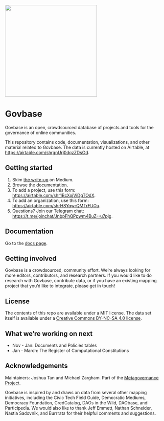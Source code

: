 <img src="https://github.com/thelastjosh/govbase/blob/master/govbase_logo.png" width="300" />

# Govbase
Govbase is an open, crowdsourced database of projects and tools for the governance of online communities.

This repository contains code, documentation, visualizations, and other material related to Govbase. The data is currently hosted on Airtable, at https://airtable.com/shrgnUrj0dqzZDsOd.

## Getting started
1. Skim [the write-up](https://thelastjosh.medium.com/introducing-govbase-97884b0ddaef) on Medium.
2. Browse the [documentation](https://github.com/thelastjosh/govbase/blob/master/documentation.md).
3. To add a project, use this form: https://airtable.com/shr1BcXojViDgTOdX.
4. To add an organization, use this form: https://airtable.com/shrH8YqwrQMTrFUOu.
5. Questions? Join our Telegram chat: https://t.me/joinchat/JnbpFhQPpwm4BuZ--u7pjg.

## Documentation
Go to the [docs page](https://github.com/thelastjosh/govbase/blob/master/documentation.md).

## Getting involved
Govbase is a crowdsourced, community effort. We’re always looking for more editors, contributors, and research partners. If you would like to do research with Govbase, contribute data, or if you have an existing mapping project that you’d like to integrate, please get in touch!

## License
The contents of this repo are available under a MIT license. The data set itself is available under a [Creative Commons BY-NC-SA 4.0 license](https://creativecommons.org/licenses/by-nc-sa/4.0/).

## What we’re working on next
- Nov - Jan: Documents and Policies tables
- Jan - March: The Register of Computational Constitutions

## Acknowledgements
Maintainers: Joshua Tan and Michael Zargham. Part of the [Metagovernance Project](metagov.org).

Govbase is inspired by and draws on data from several other mapping initiatives, including the Civic Tech Field Guide, Democratic Mediums, Democracy Foundation, CredCatalog, DAOs in the Wild, DAObase, and Participedia. We would also like to thank Jeff Emmett, Nathan Schneider, Nastia Sadovnik, and Burrrata for their helpful comments and suggestions. 
